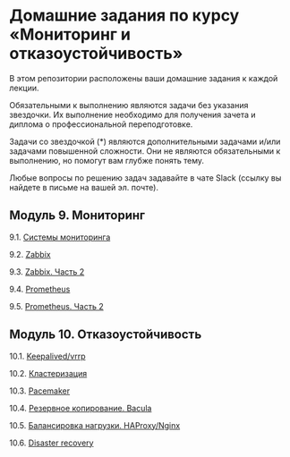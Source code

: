 # Домашние задания по курсу «Мониторинг и отказоустойчивость»

В этом репозитории расположены ваши домашние задания к каждой лекции. 

Обязательными к выполнению являются задачи без указания звездочки. Их выполнение необходимо для получения зачета и диплома о профессиональной переподготовке.

Задачи со звездочкой (*) являются дополнительными задачами и/или задачами повышенной сложности. Они не являются обязательными к выполнению, но помогут вам глубже понять тему.

Любые вопросы по решению задач задавайте в чате Slack (ссылку вы найдете в письме на вашей эл. почте).

## Модуль 9. Мониторинг

9.1. [Системы мониторинга]()

9.2. [Zabbix]()

9.3. [Zabbix. Часть 2]()

9.4. [Prometheus]()

9.5. [Prometheus. Часть 2]()


## Модуль 10. Отказоустойчивость

10.1. [Keepalived/vrrp]()

10.2. [Кластеризация]()

10.3. [Pacemaker]()

10.4. [Резервное копирование. Bacula]()

10.5. [Балансировка нагрузки. HAProxy/Nginx]()

10.6. [Disaster recovery]()
